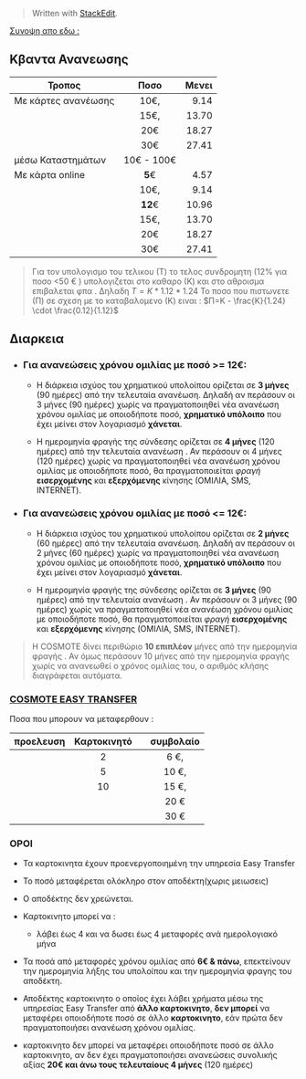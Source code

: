 


> Written with [StackEdit](https://stackedit.io/).
> 
[Συνοψη απο εδω :](https://www.cosmote.gr/mobile/cosmoportal/pricelist/index.jsp?catName=TOPUPd06d3719-0c2c-418e-bb57-e809e2a175bf)
## Κβαντα Ανανεωσης
| Τροπος | Ποσο |Μενει
|--|:--:|--:|
| Με κάρτες ανανέωσης | 10€, |9.14
|  | 15€,|13.70
|  | 20€ |18.27
|  | 30€ |27.41
| μέσω Καταστημάτων| 10€ - 100€| 
| Με  κάρτα online  |**5**€|4.57
|| 10€,  |9.14
|  | **12**€| 10.96 
|  |15€, |13.70
|  |20€  |18.27
|  | 30€ |27.41
> Για τον υπολογισμο  του τελικου (Τ) το τελος συνδρομητη (12% για ποσο <50 € ) υπολογιζεται στο καθαρο (Κ)  και στο αθροισμα επιβαλεται φπα .
> Δηλαδη $Τ=Κ*1.12*1.24$
> Το ποσο που πιστωνετε (Π) σε σχεση με το καταβαλομενο (Κ) ειναι : 
> $Π=K - \frac{Κ}{1.24} \cdot \frac{0.12}{1.12}$

## Διαρκεια
-   ### Για ανανεώσεις χρόνου ομιλίας με ποσό >= 12€:

	- Η διάρκεια ισχύος του χρηματικού υπολοίπου ορίζεται σε **3 μήνες** (90 ημέρες) από την τελευταία ανανέωση. Δηλαδή  αν περάσουν οι 3 μήνες (90 ημέρες) χωρίς να πραγματοποιηθεί νέα ανανέωση χρόνου ομιλίας με οποιοδήποτε ποσό,  **χρηματικό υπόλοιπο** που έχει μείνει στον λογαριασμό **χάνεται**.
	
	- Η ημερομηνία φραγής της σύνδεσης ορίζεται σε **4 μήνες** (120 ημέρες) από την τελευταία ανανέωση . Αν περάσουν οι 4 μήνες (120 ημέρες) χωρίς να πραγματοποιηθεί νέα ανανέωση χρόνου ομιλίας με οποιοδήποτε ποσό, θα πραγματοποιείται *φραγή* **εισερχομένης** και **εξερχόμενης** κίνησης (ΟΜΙΛΙΑ, SMS, INTERNET).

-  ### Για ανανεώσεις χρόνου ομιλίας με ποσό <= 12€:

	- Η διάρκεια ισχύος του χρηματικού υπολοίπου ορίζεται σε **2 μήνες** (60 ημέρες) από την τελευταία ανανέωση. Δηλαδή  αν περάσουν οι 2 μήνες (60 ημέρες) χωρίς να πραγματοποιηθεί νέα ανανέωση χρόνου ομιλίας με οποιοδήποτε ποσό,  **χρηματικό υπόλοιπο** που έχει μείνει στον λογαριασμό **χάνεται**.
	
	- Η ημερομηνία φραγής της σύνδεσης ορίζεται σε **3 μήνες** (90 ημέρες) από την τελευταία ανανέωση . Αν περάσουν οι 3 μήνες (90 ημέρες) χωρίς να πραγματοποιηθεί νέα ανανέωση χρόνου ομιλίας με οποιοδήποτε ποσό, θα πραγματοποιείται *φραγή* **εισερχομένης** και **εξερχόμενης** κίνησης (ΟΜΙΛΙΑ, SMS, INTERNET).


> Η COSMOTE δίνει περιθώριο **10 επιπλέον** μήνες από την ημερομηνία φραγής .  Αν όμως περάσουν 10 μήνες από την ημερομηνία φραγής χωρίς να ανανεωθεί ο χρόνος ομιλίας του, ο αριθμός κλήσης διαγράφεται αυτόματα.

 


### [COSMOTE EASY TRANSFER](https://www.cosmote.gr/mobile/cosmoportal/pricelist/index.jsp?catName=COSMOTEEASYTRANSFERe90009b0-da64-4703-a509-d2ade2e909e5)
Ποσα που μπορουν να μεταφερθουν :

|προελευση  | Καρτοκινητό || συμβολαίο|  
|---|:---:|---:|:---:|          
|           |2           ||6 €,        |
|           | 5          ||10 €,       |
|           | 10         ||15 €,       |
|           |            ||20 €        |
|           |            ||30 €        |

### ΟΡΟΙ
- Τα καρτοκινητα έχουν  προενεργοποιημένη την υπηρεσία  Easy Transfer
- Το ποσό μεταφέρεται ολόκληρο στον αποδέκτη(χωρις μειωσεις)
- Ο  αποδέκτης  δεν χρεώνεται.
-  Καρτοκινητο μπορεί να :
	- λάβει  έως 4 και να δωσει έως 4 μεταφορές ανά ημερολογιακό μήνα
	
- Τα ποσά από μεταφορές χρόνου ομιλίας από **6€ & πάνω**, επεκτείνουν την ημερομηνία λήξης του υπολοίπου και την ημερομηνία φραγης του αποδέκτη.
- Αποδέκτης καρτοκινητο ο οποίος έχει λάβει χρήματα μέσω της υπηρεσίας Easy Transfer από **άλλο καρτοκινητο**, **δεν  μπορεί** να μεταφέρει οποιοδήποτε ποσό σε άλλο  **καρτοκινητο**, εάν πρώτα δεν πραγματοποιήσει ανανέωση χρόνου ομιλίας.
-  καρτοκινητο δεν  μπορεί να μεταφέρει οποιοδήποτε ποσό σε άλλο  καρτοκινητο, αν δεν έχει πραγματοποιήσει ανανεώσεις συνολικής αξίας **20€ και άνω τους τελευταίους 4 μήνες** (120 ημέρες)
<!--stackedit_data:
eyJoaXN0b3J5IjpbMTE5MzYyMjk1NV19
-->